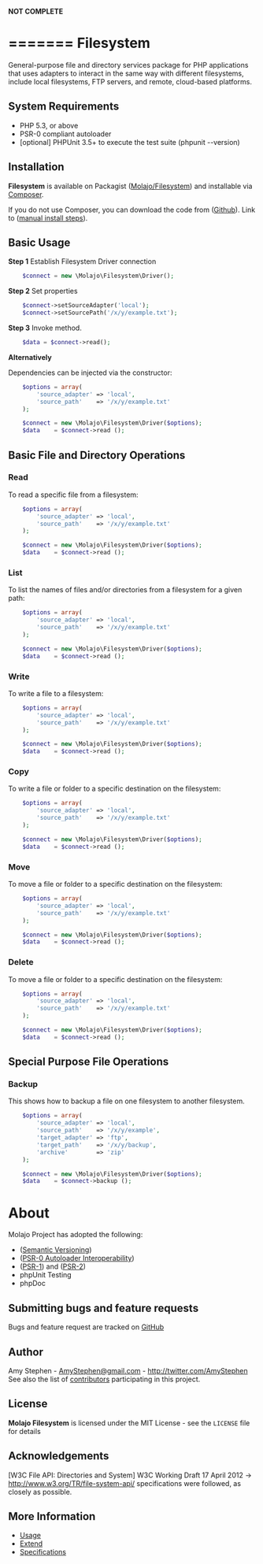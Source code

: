 **NOT COMPLETE**

=======
Filesystem
=======

General-purpose file and directory services package for PHP applications that uses adapters to interact in the same
way with different filesystems, include local filesystems, FTP servers, and remote, cloud-based platforms.

## System Requirements

* PHP 5.3, or above
* PSR-0 compliant autoloader
* [optional] PHPUnit 3.5+ to execute the test suite (phpunit --version)

## Installation

**Filesystem** is available on Packagist ([Molajo/Filesystem](http://packagist.org/packages/molajo/filesystem)) and
installable via [Composer](http://getcomposer.org/).

If you do not use Composer, you can download the code from ([Github](https://github.com/Molajo/Filesystem)).
Link to ([manual install steps](https://github.com/Molajo/Filesystem)).

## Basic Usage

**Step 1** Establish Filesystem Driver connection

```php
    $connect = new \Molajo\Filesystem\Driver();
```
**Step 2** Set properties

```php
    $connect->setSourceAdapter('local');
    $connect->setSourcePath('/x/y/example.txt');
```
**Step 3** Invoke method.

```php
    $data = $connect->read();
```
**Alternatively**

Dependencies can be injected via the constructor:

```php
    $options = array(
        'source_adapter' => 'local',
        'source_path'    => '/x/y/example.txt'
    );

    $connect = new \Molajo\Filesystem\Driver($options);
    $data    = $connect->read ();
```
## Basic File and Directory Operations

### Read

To read a specific file from a filesystem:

```php
    $options = array(
        'source_adapter' => 'local',
        'source_path'    => '/x/y/example.txt'
    );

    $connect = new \Molajo\Filesystem\Driver($options);
    $data    = $connect->read ();
```

### List

To list the names of files and/or directories from a filesystem for a given path:

```php
    $options = array(
        'source_adapter' => 'local',
        'source_path'    => '/x/y/example.txt'
    );

    $connect = new \Molajo\Filesystem\Driver($options);
    $data    = $connect->read ();
```

### Write

To write a file to a filesystem:

```php
    $options = array(
        'source_adapter' => 'local',
        'source_path'    => '/x/y/example.txt'
    );

    $connect = new \Molajo\Filesystem\Driver($options);
    $data    = $connect->read ();
```

### Copy

To write a file or folder to a specific destination on the filesystem:

```php
    $options = array(
        'source_adapter' => 'local',
        'source_path'    => '/x/y/example.txt'
    );

    $connect = new \Molajo\Filesystem\Driver($options);
    $data    = $connect->read ();
```

### Move

To move a file or folder to a specific destination on the filesystem:

```php
    $options = array(
        'source_adapter' => 'local',
        'source_path'    => '/x/y/example.txt'
    );

    $connect = new \Molajo\Filesystem\Driver($options);
    $data    = $connect->read ();
```

### Delete

To move a file or folder to a specific destination on the filesystem:

```php
    $options = array(
        'source_adapter' => 'local',
        'source_path'    => '/x/y/example.txt'
    );

    $connect = new \Molajo\Filesystem\Driver($options);
    $data    = $connect->read ();
```

## Special Purpose File Operations

### Backup

This shows how to backup a file on one filesystem to another filesystem.

```php
    $options = array(
        'source_adapter' => 'local',
        'source_path'    => '/x/y/example',
        'target_adapter' => 'ftp',
        'target_path'    => '/x/y/backup',
        'archive'        => 'zip'
    );

    $connect = new \Molajo\Filesystem\Driver($options);
    $data    = $connect->backup ();
```


About
=====

Molajo Project has adopted the following:

 * ([Semantic Versioning](http://semver.org/))
 * ([PSR-0 Autoloader Interoperability](https://github.com/php-fig/fig-standards/blob/master/accepted/PSR-0.md))
 * ([PSR-1](https://github.com/php-fig/fig-standards/blob/master/accepted/PSR-1-basic-coding-standard.md))
 and ([PSR-2](https://github.com/php-fig/fig-standards/blob/master/accepted/PSR-2-coding-style-guide.md))
 * phpUnit Testing
 * phpDoc


Submitting bugs and feature requests
------------------------------------

Bugs and feature request are tracked on [GitHub](https://github.com/Molajo/Fileservices/issues)

Author
------

Amy Stephen - <AmyStephen@gmail.com> - <http://twitter.com/AmyStephen><br />
See also the list of [contributors](https://github.com/Molajo/Fileservices/contributors) participating in this project.

License
-------

**Molajo Filesystem** is licensed under the MIT License - see the `LICENSE` file for details

Acknowledgements
----------------

[W3C File API: Directories and System] W3C Working Draft 17 April 2012 → http://www.w3.org/TR/file-system-api/
specifications were followed, as closely as possible.

More Information
----------------
- [Usage](doc/usage.md)
- [Extend](doc/extend.md)
- [Specifications](doc/specifications.md)
